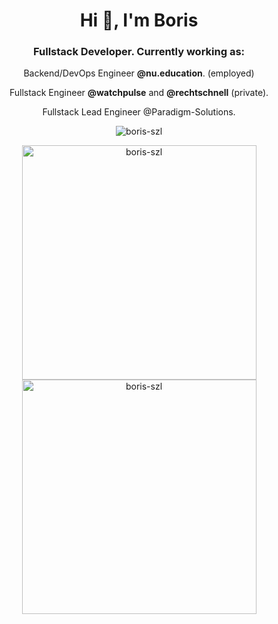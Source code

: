 <h1 align="center">Hi 👋, I'm Boris</h1>
<h3 align="center">Fullstack Developer. Currently working as:</h3>

<div align="center">
  <p>Backend/DevOps Engineer <b>@nu.education</b>. (employed)</p>
  <p>Fullstack Engineer <b>@watchpulse</b> and <b>@rechtschnell</b> (private).</p>
  <p>Fullstack Lead Engineer @Paradigm-Solutions.</p>
</div>

<p align="middle">
  <a href="https://github.com/ryo-ma/github-profile-trophy"></a>
  <img src="https://github-profile-trophy.vercel.app/?username=boris-szl" alt="boris-szl"/>
</p>
<p align="middle">
  <img src="https://github-readme-streak-stats.herokuapp.com/?user=boris-szl&" alt="boris-szl" width="375"/>
  <img src="https://github-readme-stats.vercel.app/api?username=boris-szl&show_icons=true&locale=en" alt="boris-szl" width="375" />
</p>


